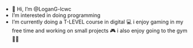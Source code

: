 - 👋 Hi, I’m @LoganG-lcwc
-  I’m interested in doing programming 
-  I’m currently doing a T-LEVEL course in digital 💻
  i enjoy gaming in my free time and working on small projects 🎮
  i also enjoy going to the gym 🏋️‍♂️

<!---
LoganG-lcwc/LoganG-lcwc is a ✨ special ✨ repository because its `README.md` (this file) appears on your GitHub profile.
You can click the Preview link to take a look at your changes.
--->
